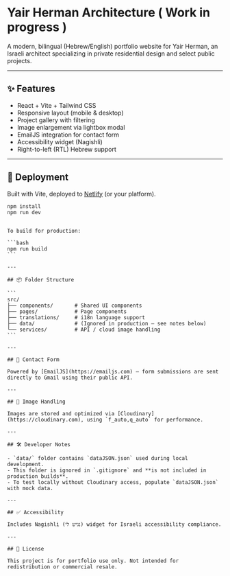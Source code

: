 # Yair Herman Architecture ( Work in progress )

A modern, bilingual (Hebrew/English) portfolio website for Yair Herman, an Israeli architect specializing in private residential design and select public projects.

---

## ✨ Features

- React + Vite + Tailwind CSS
- Responsive layout (mobile & desktop)
- Project gallery with filtering
- Image enlargement via lightbox modal
- EmailJS integration for contact form
- Accessibility widget (Nagishli)
- Right-to-left (RTL) Hebrew support

---

## 🚀 Deployment

Built with Vite, deployed to [Netlify](https://www.netlify.com/) (or your platform).

```bash
npm install
npm run dev
```

````

To build for production:

```bash
npm run build
```

---

## 📦 Folder Structure

```
src/
├── components/       # Shared UI components
├── pages/            # Page components
├── translations/     # i18n language support
├── data/             # (Ignored in production – see notes below)
└── services/         # API / cloud image handling
```

---

## 📧 Contact Form

Powered by [EmailJS](https://emailjs.com) – form submissions are sent directly to Gmail using their public API.

---

## 📸 Image Handling

Images are stored and optimized via [Cloudinary](https://cloudinary.com), using `f_auto,q_auto` for performance.

---

## 🛠 Developer Notes

- `data/` folder contains `dataJSON.json` used during local development.
- This folder is ignored in `.gitignore` and **is not included in production builds**.
- To test locally without Cloudinary access, populate `dataJSON.json` with mock data.

---

## ✅ Accessibility

Includes Nagishli (נגיש לי) widget for Israeli accessibility compliance.

---

## 📝 License

This project is for portfolio use only. Not intended for redistribution or commercial resale.

````
